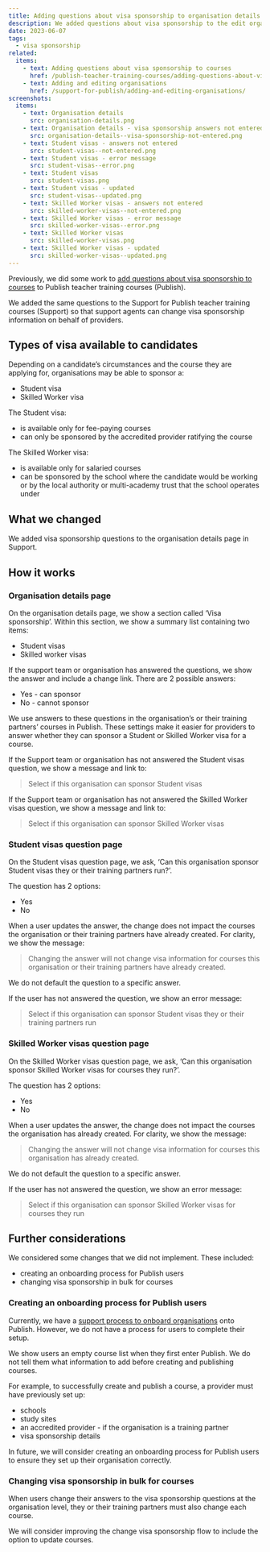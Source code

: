 ```yaml
---
title: Adding questions about visa sponsorship to organisation details
description: We added questions about visa sponsorship to the edit organisation flow
date: 2023-06-07
tags:
  - visa sponsorship
related:
  items:
    - text: Adding questions about visa sponsorship to courses
      href: /publish-teacher-training-courses/adding-questions-about-visa-sponsorship-to-courses/
    - text: Adding and editing organisations
      href: /support-for-publish/adding-and-editing-organisations/
screenshots:
  items:
    - text: Organisation details
      src: organisation-details.png
    - text: Organisation details - visa sponsorship answers not entered
      src: organisation-details--visa-sponsorship-not-entered.png
    - text: Student visas - answers not entered
      src: student-visas--not-entered.png
    - text: Student visas - error message
      src: student-visas--error.png
    - text: Student visas
      src: student-visas.png
    - text: Student visas - updated
      src: student-visas--updated.png
    - text: Skilled Worker visas - answers not entered
      src: skilled-worker-visas--not-entered.png
    - text: Skilled Worker visas - error message
      src: skilled-worker-visas--error.png
    - text: Skilled Worker visas
      src: skilled-worker-visas.png
    - text: Skilled Worker visas - updated
      src: skilled-worker-visas--updated.png
---
```


Previously, we did some work to [add questions about visa sponsorship to courses](/publish-teacher-training-courses/adding-questions-about-visa-sponsorship-to-courses/) to Publish teacher training courses (Publish).

We added the same questions to the Support for Publish teacher training courses (Support) so that support agents can change visa sponsorship information on behalf of providers.

## Types of visa available to candidates

Depending on a candidate’s circumstances and the course they are applying for, organisations may be able to sponsor a:

- Student visa
- Skilled Worker visa

The Student visa:

- is available only for fee-paying courses
- can only be sponsored by the accredited provider ratifying the course

The Skilled Worker visa:

- is available only for salaried courses
- can be sponsored by the school where the candidate would be working or by the local authority or multi-academy trust that the school operates under

## What we changed

We added visa sponsorship questions to the organisation details page in Support.

## How it works

### Organisation details page

On the organisation details page, we show a section called ‘Visa sponsorship’. Within this section, we show a summary list containing two items:

- Student visas
- Skilled worker visas

If the support team or organisation has answered the questions, we show the answer and include a change link. There are 2 possible answers:

- Yes - can sponsor
- No - cannot sponsor

We use answers to these questions in the organisation’s or their training partners’ courses in Publish. These settings make it easier for providers to answer whether they can sponsor a Student or Skilled Worker visa for a course.

If the Support team or organisation has not answered the Student visas question, we show a message and link to:

> Select if this organisation can sponsor Student visas

If the Support team or organisation has not answered the Skilled Worker visas question, we show a message and link to:

> Select if this organisation can sponsor Skilled Worker visas

### Student visas question page

On the Student visas question page, we ask, ‘Can this organisation sponsor Student visas they or their training partners run?’.

The question has 2 options:

- Yes
- No

When a user updates the answer, the change does not impact the courses the organisation or their training partners have already created. For clarity, we show the message:

> Changing the answer will not change visa information for courses this organisation or their training partners have already created.

We do not default the question to a specific answer.

If the user has not answered the question, we show an error message:

> Select if this organisation can sponsor Student visas they or their training partners run

### Skilled Worker visas question page

On the Skilled Worker visas question page, we ask, ‘Can this organisation sponsor Skilled Worker visas for courses they run?’.

The question has 2 options:

- Yes
- No

When a user updates the answer, the change does not impact the courses the organisation has already created. For clarity, we show the message:

> Changing the answer will not change visa information for courses this organisation has already created.

We do not default the question to a specific answer.

If the user has not answered the question, we show an error message:

> Select if this organisation can sponsor Skilled Worker visas for courses they run

## Further considerations

We considered some changes that we did not implement. These included:

- creating an onboarding process for Publish users
- changing visa sponsorship in bulk for courses

### Creating an onboarding process for Publish users

Currently, we have a [support process to onboard organisations](/support-for-publish/adding-and-editing-organisations/) onto Publish. However, we do not have a process for users to complete their setup.

We show users an empty course list when they first enter Publish. We do not tell them what information to add before creating and publishing courses.

For example, to successfully create and publish a course, a provider must have previously set up:

- schools
- study sites
- an accredited provider - if the organisation is a training partner
- visa sponsorship details

In future, we will consider creating an onboarding process for Publish users to ensure they set up their organisation correctly.

### Changing visa sponsorship in bulk for courses

When users change their answers to the visa sponsorship questions at the organisation level, they or their training partners must also change each course.

We will consider improving the change visa sponsorship flow to include the option to update courses.

